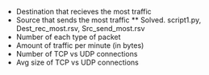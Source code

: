 * Destination that recieves the most traffic
* Source that sends the most traffic
** Solved. script1.py, Dest_rec_most.rsv, Src_send_most.rsv
* Number of each type of packet
* Amount of traffic per minute (in bytes)
* Number of TCP vs UDP connections
* Avg size of TCP vs UDP connections
